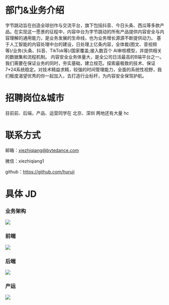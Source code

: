# 部门&业务介绍
字节跳动旨在创造全球创作与交流平台，旗下包括抖音、今日头条、西瓜等多款产品。在实现这一愿景的征程中，内容中台为字节跳动的所有产品提供内容安全与内容理解的通用能力，是业务发展的生命线，也为业务增长源源不断提供动力。
基于人工智能的内容处理中台的建设，日处理上亿条内容，全体裁(图文、音视频等)/业务(头条、抖音、TikTok等)/国家覆盖;接入数百个 Al审核模型，并提供相关的数据集和流程机制。
内容安全业务体量大，是全公司日活最高的B端平台之一。我们需要在保证业务的同时，夯实基础，建立规范。探索最极致的技术、保证7*24系统稳定。对技术精益求精，较强的时间管理能力，全面的系统性视野，我们极度渴望优秀的你一起加入，去打造行业标杆，为内容安全保驾护航。

# 招聘岗位&城市
目前前、后端，产品、运营同学在 北京、深圳 两地还有大量 hc

# 联系方式

邮箱：xiezhiqiang@bytedance.com

微信：xiezhiqiang1

github：https://github.com/huruji

# 具体 JD

### 业务架构

![]('./assets/bytedance-content-jiagou.jpg')


### 前端

![]('./assets/bytedance-content-qianduan.jpg')


### 后端

![]('./assets/bytedance-content-houduan.jpg')


### 产运

![]('./assets/bytedance-content-chanpin.jpg')